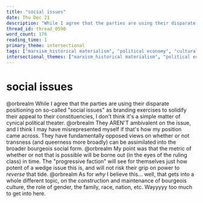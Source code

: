 ```yaml
---
title: "social issues"
date: Thu Dec 21
description: "While I agree that the parties are using their disparate positioning on so-called 'social issues' as branding exercises to solidify their appeal to their..."
thread_id: thread_0590
word_count: 176
reading_time: 1
primary_theme: intersectional
tags: ["marxism_historical materialism", "political economy", "cultural criticism"]
intersectional_themes: ["marxism_historical materialism", "political economy", "cultural criticism"]
---
```


# social issues

@orbrealm While I agree that the parties are using their disparate positioning on so-called "social issues" as branding exercises to solidify their appeal to their constituencies, I don't think it's a simple matter of cynical political theater. @orbrealm They AREN'T ambivalent on the issue, and I think I may have misrepresented myself if that's how my position came across. They have fundamentally opposed views on whether or not transness (and queerness more broadly) can be assimilated into the broader bourgeois social form. @orbrealm My point was that the metric of whether or not that is possible will be borne out (in the eyes of the ruling class) in time. The "progressive faction" will see for themselves just how potent of a wedge issue this is, and will not risk their grip on power to *reverse* that tide. @orbrealm As for *why* I believe this... well, that gets into a whole different topic, on the construction and maintenance of bourgeois culture, the role of gender, the family, race, nation, etc. Wayyyyy too much to get into here.